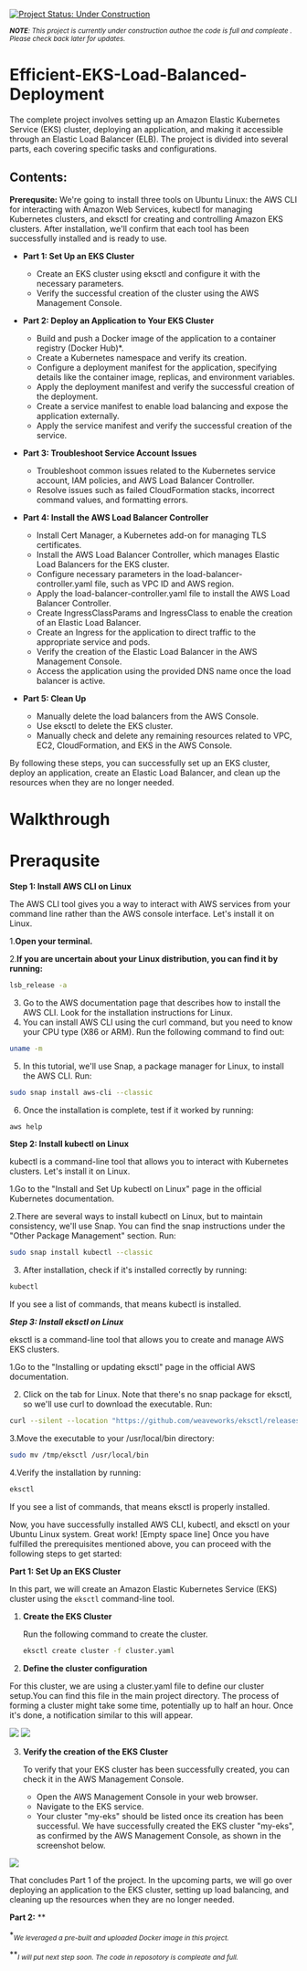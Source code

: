 
[![Project Status: Under Construction](https://img.shields.io/badge/Project%20Status-Under%20Construction-yellow)](https://github.com/YavorMarkov/Efficient-EKS-Load-Balanced-Deployment/)


<i><sub>**NOTE**: This project is currently under construction authoe the code is full and compleate .  Please check back later for updates.</i></sub>

 

# Efficient-EKS-Load-Balanced-Deployment

The complete project involves setting up an Amazon Elastic Kubernetes Service (EKS) cluster, deploying an application, and making it accessible through an Elastic Load Balancer (ELB). The project is divided into several parts, each covering specific tasks and configurations.

## Contents:

**Prerequsite:** We're going to install three tools on Ubuntu Linux: the AWS CLI for interacting with Amazon Web Services, kubectl for managing Kubernetes clusters, and eksctl for creating and controlling Amazon EKS clusters. After installation, we'll confirm that each tool has been successfully installed and is ready to use.

- **Part 1: Set Up an EKS Cluster**
  - Create an EKS cluster using eksctl and configure it with the necessary parameters.
  - Verify the successful creation of the cluster using the AWS Management Console.
    
- **Part 2: Deploy an Application to Your EKS Cluster**
  - Build and push a Docker image of the application to a container registry (Docker Hub)*.
  - Create a Kubernetes namespace and verify its creation.
  - Configure a deployment manifest for the application, specifying details like the container image, replicas, and environment variables.
  - Apply the deployment manifest and verify the successful creation of the deployment.
  - Create a service manifest to enable load balancing and expose the application externally.
  - Apply the service manifest and verify the successful creation of the service.

- **Part 3: Troubleshoot Service Account Issues**
  - Troubleshoot common issues related to the Kubernetes service account, IAM policies, and AWS Load Balancer Controller.
  - Resolve issues such as failed CloudFormation stacks, incorrect command values, and formatting errors.

- **Part 4: Install the AWS Load Balancer Controller**
  - Install Cert Manager, a Kubernetes add-on for managing TLS certificates.
  - Install the AWS Load Balancer Controller, which manages Elastic Load Balancers for the EKS cluster.
  - Configure necessary parameters in the load-balancer-controller.yaml file, such as VPC ID and AWS region.
  - Apply the load-balancer-controller.yaml file to install the AWS Load Balancer Controller.
  - Create IngressClassParams and IngressClass to enable the creation of an Elastic Load Balancer.
  - Create an Ingress for the application to direct traffic to the appropriate service and pods.
  - Verify the creation of the Elastic Load Balancer in the AWS Management Console.
  - Access the application using the provided DNS name once the load balancer is active.

- **Part 5: Clean Up**
  - Manually delete the load balancers from the AWS Console.
  - Use eksctl to delete the EKS cluster.
  - Manually check and delete any remaining resources related to VPC, EC2, CloudFormation, and EKS in the AWS Console.


By following these steps, you can successfully set up an EKS cluster, deploy an application, create an Elastic Load Balancer, and clean up the resources when they are no longer needed.

# Walkthrough
# Preraqusite

**Step 1: Install AWS CLI on Linux**

The AWS CLI tool gives you a way to interact with AWS services from your command line rather than the AWS console interface. Let's install it on Linux.

1.**Open your terminal.**

2.**If you are uncertain about your Linux distribution, you can find it by running:**
```bash
lsb_release -a
```
3. Go to the AWS documentation page that describes how to install the AWS CLI. Look for the installation instructions for Linux.
4. You can install AWS CLI using the curl command, but you need to know your CPU type (X86 or ARM). Run the following command to find out:
```bash
uname -m
```
5. In this tutorial, we'll use Snap, a package manager for Linux, to install the AWS CLI. Run:
```bash
sudo snap install aws-cli --classic
```
6. Once the installation is complete, test if it worked by running:
```bash
aws help
```
**Step 2: Install kubectl on Linux**

kubectl is a command-line tool that allows you to interact with Kubernetes clusters. Let's install it on Linux.

1.Go to the "Install and Set Up kubectl on Linux" page in the official Kubernetes documentation.

2.There are several ways to install kubectl on Linux, but to maintain consistency, we'll use Snap. You can find the snap instructions under the "Other Package Management" section. Run:

```bash
sudo snap install kubectl --classic
```
3. After installation, check if it's installed correctly by running:
```bash
kubectl
```
If you see a list of commands, that means kubectl is installed.

***Step 3: Install eksctl on Linux***

eksctl is a command-line tool that allows you to create and manage AWS EKS clusters.

1.Go to the "Installing or updating eksctl" page in the official AWS documentation.

2. Click on the tab for Linux. Note that there's no snap package for eksctl, so we'll use curl to download the executable. Run:

```bash
curl --silent --location "https://github.com/weaveworks/eksctl/releases/latest/download/eksctl_$(uname -s)_amd64.tar.gz" | tar xz -C /tmp
```

3.Move the executable to your /usr/local/bin directory:

```bash
sudo mv /tmp/eksctl /usr/local/bin
```
4.Verify the installation by running:

```bash
eksctl
```
If you see a list of commands, that means eksctl is properly installed.

Now, you have successfully installed AWS CLI, kubectl, and eksctl on your Ubuntu Linux system. Great work!
[Empty space line]
Once you have fulfilled the prerequisites mentioned above, you can proceed with the following steps to get started:


**Part 1: Set Up an EKS Cluster**

In this part, we will create an Amazon Elastic Kubernetes Service (EKS) cluster using the `eksctl` command-line tool.

1. **Create the EKS Cluster**

   Run the following command to create the cluster.

   ```bash
   eksctl create cluster -f cluster.yaml
   ```
2. **Define the cluster configuration**

  For this cluster, we are using a cluster.yaml file to define our cluster setup.You can find this file in the main project directory.
  The process of forming a cluster might take some time, potentially up to half an hour. Once it's done, a notification similar to this will appear.
  
  ![](https://github.com/YavorMarkov/Efficient-EKS-Load-Balanced-Deployment/blob/main/images/Created_cluster_1.JPG)
  ![](https://github.com/YavorMarkov/Efficient-EKS-Load-Balanced-Deployment/blob/main/images/Created_cluster_2.jpg)

  
3. **Verify the creation of the EKS Cluster**

   To verify that your EKS cluster has been successfully created, you can check it in the AWS Management Console.
   
   - Open the AWS Management Console in your web browser.
   - Navigate to the EKS service.
   - Your cluster "my-eks" should be listed once its creation has been successful. We have successfully created the EKS cluster "my-eks", as confirmed by the AWS Management Console, as shown in the screenshot below.

  ![](https://github.com/YavorMarkov/Efficient-EKS-Load-Balanced-Deployment/blob/main/images/Created_Cluster_3.JPG)

That concludes Part 1 of the project. In the upcoming parts, we will go over deploying an application to the EKS cluster, setting up load balancing, and cleaning up the resources when they are no longer needed.

**Part 2:** **







*<sub><i>We leveraged a pre-built and uploaded Docker image in this project.</i></sub>

**<sub><i>I will put next step soon. The code in reposotory is compleate and full. </i></sub>



